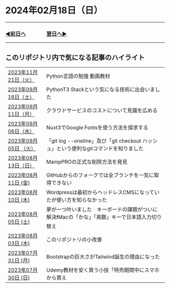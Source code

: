 # 2024年02月18日（日）

---

### [◀️前日へ](https://github.com/yuasys/chatty-journal/blob/main/2024/02/2024-02-17.md)&emsp;&emsp;&emsp;&emsp;[翌日へ▶️](https://github.com/yuasys/chatty-journal/blob/main/2024/02/2024-02-19.md)

---

## このリポジトリ内で気になる記事のハイライト

<table>
    <td><a href="https://github.com/yuasys/chatty-journal/blob/main/2023/11/2023-11-21.md">2023年11月21日（火）</a></td>
    <td>Python言語の勉強 動画教材</td>
  </tr>
  <tr>
    <td><a href="https://github.com/yuasys/chatty-journal/blob/main/2023/09/2023-09-16.md
">2023年09月16日（土）</a></td>
    <td>PythonT3 Stackという気になる技術に出会いました</td>
  </tr>
  <tr>
    <td><a href="https://github.com/yuasys/chatty-journal/blob/main/2023/09/2023-09-11.md
">2023年09月11日（月）</a></td>
    <td>クラウドサービスのコストについて見識を広める</td>
  </tr>
  <tr>
    <td><a href="https://github.com/yuasys/chatty-journal/blob/main/2023/09/2023-09-06.md
">2023年09月06日（水）</a></td>
    <td>Nuxt3でGoogle Fontsを使う方法を探求する</td>
  </tr>
  <tr>
    <td><a href="https://github.com/yuasys/chatty-journal/blob/main/2023/09/2023-09-05.md
">2023年09月05日 （火）</a></td>
    <td>「git log --oneline」及び「git checkout ハッシュ」という便利なgitコマンドを知りました</td>
  </tr>
  <tr>
    <td><a href="https://github.com/yuasys/chatty-journal/blob/main/2023/08/2023-08-13.md
">2023年08月13日（日）</a></td>
    <td>MampPROの正式な削除方法を発見</td>
  </tr>
  <tr>
    <td><a href="https://github.com/yuasys/chatty-journal/blob/main/2023/08/2023-08-11.md
">2023年08月11日 (金)</a></td>
    <td>GitHubからのフォークでは全ブランチを一気に取得できない</td>
  </tr>
  <tr>
    <td><a href="https://github.com/yuasys/chatty-journal/blob/main/2023/08/2023-08-10.md
">2023年08月10日 (木)</a></td>
    <td>Wordpressは最初からヘッドレスCMSになっていたが使い方を知らなかった</td>
  </tr>
  <tr>
    <td><a href="https://github.com/yuasys/chatty-journal/blob/main/2023/08/2023-08-05.md
">2023年08月05日 (土)</a></td>
    <td>夢が一つ叶いました　キーボードの課題がついに解決❗Macの「かな」「英数」キーで日本語入力切り替え</td>
  </tr>
<tr>
    <td><a href="https://github.com/yuasys/chatty-journal/blob/main/2023/08/2023-08-03.md
">2023年08月03日 (木)</a></td>
    <td>このリポジトリの小改善</td>
</tr>
<tr>
    <td><a href="https://github.com/yuasys/chatty-journal/blob/main/2023/07/2023-07-31.md")
">2023年07月31日 (月)</a></td>
    <td>Bootstrapの巨大さがTailwind誕生の理由になった</td>
</tr>
<tr>
    <td><a href="https://github.com/yuasys/chatty-journal/blob/main/2023/07/2023-07-30.md")
">2023年07月30日 (日)</a></td>
    <td>Udemy教材を安く買う小技「特売期間中にスマホから買え</td>
</tr>
</table>
